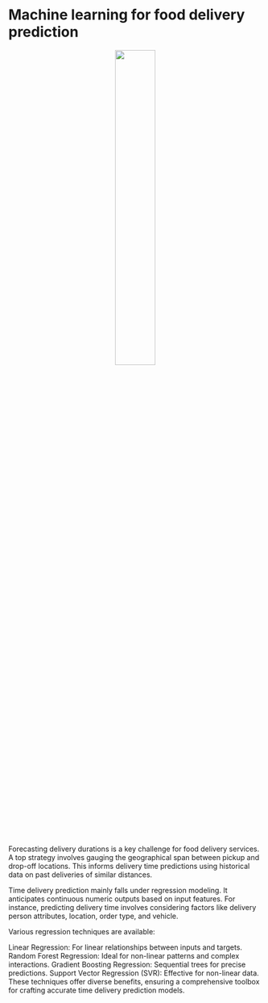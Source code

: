 # Machine learning for food delivery prediction

<p align=center>
  <img src="[https://images.unsplash.com/photo-1556742502-ec7c0e9f34b1?ixid=MnwxMjA3fDB8MHxwaG90by1wYWdlfHx8fGVufDB8fHx8&ixlib=rb-1.2.1&auto=format&fit=crop&w=687&q=80](https://etimg.etb2bimg.com/photo/84847436.cms)https://etimg.etb2bimg.com/photo/84847436.cms" width="40%">
</p>

Forecasting delivery durations is a key challenge for food delivery services. A top strategy involves gauging the geographical span between pickup and drop-off locations. This informs delivery time predictions using historical data on past deliveries of similar distances.

Time delivery prediction mainly falls under regression modeling. It anticipates continuous numeric outputs based on input features. For instance, predicting delivery time involves considering factors like delivery person attributes, location, order type, and vehicle.

Various regression techniques are available:

Linear Regression: For linear relationships between inputs and targets.
Random Forest Regression: Ideal for non-linear patterns and complex interactions.
Gradient Boosting Regression: Sequential trees for precise predictions.
Support Vector Regression (SVR): Effective for non-linear data.
These techniques offer diverse benefits, ensuring a comprehensive toolbox for crafting accurate time delivery prediction models.
